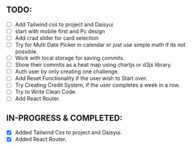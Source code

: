 ## TODO:

- [ ] Add Tailwind css to project and Daisyui
- [ ] start with mobile first and Pc design
- [ ] Add crad slider for card selection
- [ ] Try for Multi Date Picker in calendar or just use simple math if its not possible.
- [ ] Work with local storage for saving commits.
- [ ] Show their commits as a heat map using chartjs or d3js library.
- [ ] Auth user by only creating one challenge.
- [ ] Add Reset Functionality if the user wish to Start over.
- [ ] Try Creating Credit System, if the user completes a week in a row.
- [ ] Try to Write Clean Code.
- [ ] Add React Router.

## IN-PROGRESS & COMPLETED:

- [x] Added Tailwind Css to project and Daisyui.
- [x] Added React Router.
